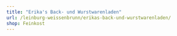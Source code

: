 ```yaml
---
title: "Erika's Back- und Wurstwarenladen"
url: /leinburg-weissenbrunn/erikas-back-und-wurstwarenladen/
shop: Feinkost
---
```

